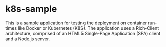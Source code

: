 
k8s-sample
==========

This is a sample application for testing the deployment on container
run-times like Docker or Kubernetes (K8S). The application uses a
Rich-Client architecture, comprised of an HTML5 Single-Page Application
(SPA) client and a Node.js server.

